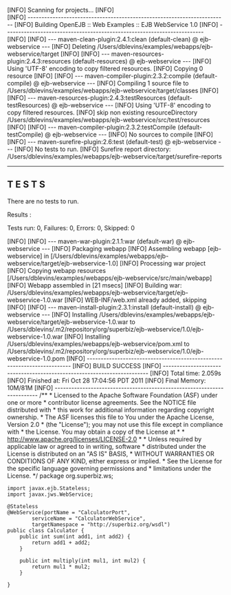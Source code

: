 [INFO] Scanning for projects...
[INFO]                                                                         
[INFO] ------------------------------------------------------------------------
[INFO] Building OpenEJB :: Web Examples :: EJB WebService 1.0
[INFO] ------------------------------------------------------------------------
[INFO] 
[INFO] --- maven-clean-plugin:2.4.1:clean (default-clean) @ ejb-webservice ---
[INFO] Deleting /Users/dblevins/examples/webapps/ejb-webservice/target
[INFO] 
[INFO] --- maven-resources-plugin:2.4.3:resources (default-resources) @ ejb-webservice ---
[INFO] Using 'UTF-8' encoding to copy filtered resources.
[INFO] Copying 0 resource
[INFO] 
[INFO] --- maven-compiler-plugin:2.3.2:compile (default-compile) @ ejb-webservice ---
[INFO] Compiling 1 source file to /Users/dblevins/examples/webapps/ejb-webservice/target/classes
[INFO] 
[INFO] --- maven-resources-plugin:2.4.3:testResources (default-testResources) @ ejb-webservice ---
[INFO] Using 'UTF-8' encoding to copy filtered resources.
[INFO] skip non existing resourceDirectory /Users/dblevins/examples/webapps/ejb-webservice/src/test/resources
[INFO] 
[INFO] --- maven-compiler-plugin:2.3.2:testCompile (default-testCompile) @ ejb-webservice ---
[INFO] No sources to compile
[INFO] 
[INFO] --- maven-surefire-plugin:2.6:test (default-test) @ ejb-webservice ---
[INFO] No tests to run.
[INFO] Surefire report directory: /Users/dblevins/examples/webapps/ejb-webservice/target/surefire-reports

-------------------------------------------------------
 T E S T S
-------------------------------------------------------
There are no tests to run.

Results :

Tests run: 0, Failures: 0, Errors: 0, Skipped: 0

[INFO] 
[INFO] --- maven-war-plugin:2.1.1:war (default-war) @ ejb-webservice ---
[INFO] Packaging webapp
[INFO] Assembling webapp [ejb-webservice] in [/Users/dblevins/examples/webapps/ejb-webservice/target/ejb-webservice-1.0]
[INFO] Processing war project
[INFO] Copying webapp resources [/Users/dblevins/examples/webapps/ejb-webservice/src/main/webapp]
[INFO] Webapp assembled in [21 msecs]
[INFO] Building war: /Users/dblevins/examples/webapps/ejb-webservice/target/ejb-webservice-1.0.war
[INFO] WEB-INF/web.xml already added, skipping
[INFO] 
[INFO] --- maven-install-plugin:2.3.1:install (default-install) @ ejb-webservice ---
[INFO] Installing /Users/dblevins/examples/webapps/ejb-webservice/target/ejb-webservice-1.0.war to /Users/dblevins/.m2/repository/org/superbiz/ejb-webservice/1.0/ejb-webservice-1.0.war
[INFO] Installing /Users/dblevins/examples/webapps/ejb-webservice/pom.xml to /Users/dblevins/.m2/repository/org/superbiz/ejb-webservice/1.0/ejb-webservice-1.0.pom
[INFO] ------------------------------------------------------------------------
[INFO] BUILD SUCCESS
[INFO] ------------------------------------------------------------------------
[INFO] Total time: 2.059s
[INFO] Finished at: Fri Oct 28 17:04:56 PDT 2011
[INFO] Final Memory: 10M/81M
[INFO] ------------------------------------------------------------------------
    /**
     * Licensed to the Apache Software Foundation (ASF) under one or more
     * contributor license agreements.  See the NOTICE file distributed with
     * this work for additional information regarding copyright ownership.
     * The ASF licenses this file to You under the Apache License, Version 2.0
     * (the "License"); you may not use this file except in compliance with
     * the License.  You may obtain a copy of the License at
     *
     *     http://www.apache.org/licenses/LICENSE-2.0
     *
     *  Unless required by applicable law or agreed to in writing, software
     *  distributed under the License is distributed on an "AS IS" BASIS,
     *  WITHOUT WARRANTIES OR CONDITIONS OF ANY KIND, either express or implied.
     *  See the License for the specific language governing permissions and
     *  limitations under the License.
     */
    package org.superbiz.ws;
    
    import javax.ejb.Stateless;
    import javax.jws.WebService;
    
    @Stateless
    @WebService(portName = "CalculatorPort",
            serviceName = "CalculatorWebService",
            targetNamespace = "http://superbiz.org/wsdl")
    public class Calculator {
        public int sum(int add1, int add2) {
            return add1 + add2;
        }
    
        public int multiply(int mul1, int mul2) {
            return mul1 * mul2;
        }
    
    }
    
